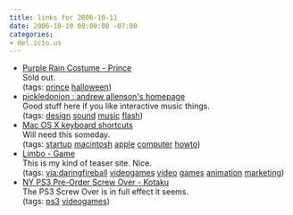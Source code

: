 ```yaml
---
title: links for 2006-10-11
date: 2006-10-10 00:00:00 -07:00
categories:
- del.icio.us
---
```


<ul class="delicious">
	<li>
		<div class="delicious-link"><a href="http://www.zoogstercostumes.com/products/cc00724.html">Purple Rain Costume - Prince</a></div>
		<div class="delicious-extended">Sold out.</div>
		<div class="delicious-tags">(tags: <a href="http://del.icio.us/torrez/prince">prince</a> <a href="http://del.icio.us/torrez/halloween">halloween</a>)</div>
	</li>
	<li>
		<div class="delicious-link"><a href="http://pickledonion.com/">pickledonion : andrew allenson's homepage</a></div>
		<div class="delicious-extended">Good stuff here if you like interactive music things.</div>
		<div class="delicious-tags">(tags: <a href="http://del.icio.us/torrez/design">design</a> <a href="http://del.icio.us/torrez/sound">sound</a> <a href="http://del.icio.us/torrez/music">music</a> <a href="http://del.icio.us/torrez/flash">flash</a>)</div>
	</li>
	<li>
		<div class="delicious-link"><a href="http://docs.info.apple.com/article.html?artnum=75459">Mac OS X keyboard shortcuts</a></div>
		<div class="delicious-extended">Will need this someday.</div>
		<div class="delicious-tags">(tags: <a href="http://del.icio.us/torrez/startup">startup</a> <a href="http://del.icio.us/torrez/macintosh">macintosh</a> <a href="http://del.icio.us/torrez/apple">apple</a> <a href="http://del.icio.us/torrez/computer">computer</a> <a href="http://del.icio.us/torrez/howto">howto</a>)</div>
	</li>
	<li>
		<div class="delicious-link"><a href="http://www.limbogame.org/">Limbo - Game</a></div>
		<div class="delicious-extended">This is my kind of teaser site. Nice.</div>
		<div class="delicious-tags">(tags: <a href="http://del.icio.us/torrez/via:daringfireball">via:daringfireball</a> <a href="http://del.icio.us/torrez/videogames">videogames</a> <a href="http://del.icio.us/torrez/video">video</a> <a href="http://del.icio.us/torrez/games">games</a> <a href="http://del.icio.us/torrez/animation">animation</a> <a href="http://del.icio.us/torrez/marketing">marketing</a>)</div>
	</li>
	<li>
		<div class="delicious-link"><a href="http://www.kotaku.com/gaming/ps3/ny-ps3-preorder-screw-over-206503.php">NY PS3 Pre-Order Screw Over - Kotaku</a></div>
		<div class="delicious-extended">The PS3 Screw Over is in full effect it seems.</div>
		<div class="delicious-tags">(tags: <a href="http://del.icio.us/torrez/ps3">ps3</a> <a href="http://del.icio.us/torrez/videogames">videogames</a>)</div>
	</li>
</ul>
